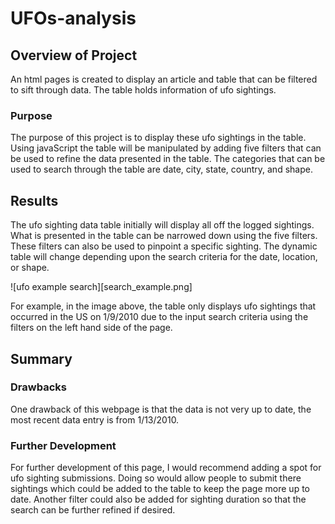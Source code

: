 # UFOs-analysis

## Overview of Project
An html pages is created to display an article and table that can be filtered to sift through data. The table holds information of ufo sightings.
### Purpose
The purpose of this project is to display these ufo sightings in the table. Using javaScript the table will be manipulated by adding five filters that can be used to refine the data presented in the table. The categories that can be used to search through the table are date, city, state, country, and shape.

## Results
The ufo sighting data table initially will display all off the logged sightings. What is presented in the table can be narrowed down using the five filters. These filters can also be used to pinpoint a specific sighting. The dynamic table will change depending upon the search criteria for the date, location, or shape. 

![ufo example search][search_example.png]

For example, in the image above, the table only displays ufo sightings that occurred in the US on 1/9/2010 due to the input search criteria using the filters on the left hand side of the page. 

## Summary
### Drawbacks
One drawback of this webpage is that the data is not very up to date, the most recent data entry is from 1/13/2010.
### Further Development
For further development of this page, I would recommend adding a spot for ufo sighting submissions. Doing so would allow people to submit there sightings which could be added to the table to keep the page more up to date.
Another filter could also be added for sighting duration so that the search can be further refined if desired. 
